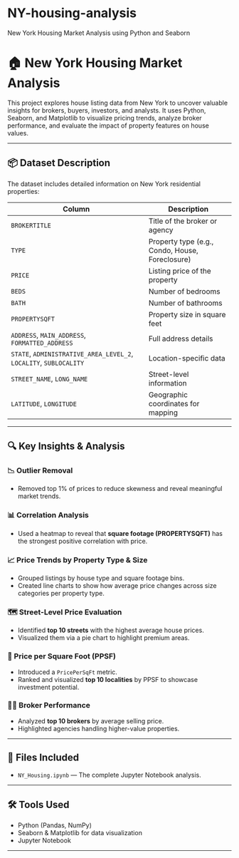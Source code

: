 # NY-housing-analysis
New York Housing Market Analysis using Python and Seaborn
# 🏠 New York Housing Market Analysis

This project explores house listing data from New York to uncover valuable insights for brokers, buyers, investors, and analysts. It uses Python, Seaborn, and Matplotlib to visualize pricing trends, analyze broker performance, and evaluate the impact of property features on house values.

---

## 📦 Dataset Description

The dataset includes detailed information on New York residential properties:

| Column | Description |
|--------|-------------|
| `BROKERTITLE` | Title of the broker or agency |
| `TYPE` | Property type (e.g., Condo, House, Foreclosure) |
| `PRICE` | Listing price of the property |
| `BEDS` | Number of bedrooms |
| `BATH` | Number of bathrooms |
| `PROPERTYSQFT` | Property size in square feet |
| `ADDRESS`, `MAIN_ADDRESS`, `FORMATTED_ADDRESS` | Full address details |
| `STATE`, `ADMINISTRATIVE_AREA_LEVEL_2`, `LOCALITY`, `SUBLOCALITY` | Location-specific data |
| `STREET_NAME`, `LONG_NAME` | Street-level information |
| `LATITUDE`, `LONGITUDE` | Geographic coordinates for mapping |

---

## 🔍 Key Insights & Analysis

### 📉 Outlier Removal
- Removed top 1% of prices to reduce skewness and reveal meaningful market trends.

### 📊 Correlation Analysis
- Used a heatmap to reveal that **square footage (PROPERTYSQFT)** has the strongest positive correlation with price.

### 📈 Price Trends by Property Type & Size
- Grouped listings by house type and square footage bins.
- Created line charts to show how average price changes across size categories per property type.

### 🗺️ Street-Level Price Evaluation
- Identified **top 10 streets** with the highest average house prices.
- Visualized them via a pie chart to highlight premium areas.

### 📏 Price per Square Foot (PPSF)
- Introduced a `PricePerSqFt` metric.
- Ranked and visualized **top 10 localities** by PPSF to showcase investment potential.

### 🧑‍💼 Broker Performance
- Analyzed **top 10 brokers** by average selling price.
- Highlighted agencies handling higher-value properties.

---

## 📎 Files Included

- `NY_Housing.ipynb` — The complete Jupyter Notebook analysis.

---

## 🛠️ Tools Used

- Python (Pandas, NumPy)
- Seaborn & Matplotlib for data visualization
- Jupyter Notebook

---
